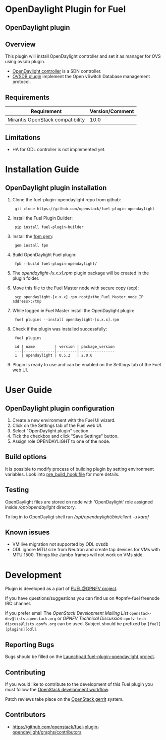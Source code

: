 OpenDaylight Plugin for Fuel
================================

OpenDaylight plugin
-----------------------

Overview
--------

This plugin will install OpenDaylight controller and set it as manager for OVS using ovsdb plugin.

* [OpenDaylight controller](https://wiki.opendaylight.org/view/OpenDaylight_Controller:Main) is a SDN controller.
* [OVSDB plugin](https://wiki.opendaylight.org/view/OVSDB_Integration:Main) implement the Open vSwitch Database management protocol.

Requirements
------------

| Requirement                      | Version/Comment |
|----------------------------------|-----------------|
| Mirantis OpenStack compatibility | 10.0            |

Limitations
-----------

* HA for ODL controller is not implemented yet.

Installation Guide
==================

OpenDaylight plugin installation
----------------------------------------

1. Clone the fuel-plugin-opendaylight repo from github:

        git clone https://github.com/openstack/fuel-plugin-opendaylight

2. Install the Fuel Plugin Builder:

        pip install fuel-plugin-builder

3. Install the [fpm gem](https://github.com/jordansissel/fpm):

        gem install fpm

4. Build OpenDaylight Fuel plugin:

        fpb --build fuel-plugin-opendaylight/

5. The *opendaylight-[x.x.x].rpm* plugin package will be created in the plugin folder.

6. Move this file to the Fuel Master node with secure copy (scp):

        scp opendaylight-[x.x.x].rpm root@<the_Fuel_Master_node_IP address>:/tmp

7. While logged in Fuel Master install the OpenDaylight plugin:

        fuel plugins --install opendaylight-[x.x.x].rpm

8. Check if the plugin was installed successfully:

        fuel plugins

        id | name         | version | package_version
        ---|--------------|---------|----------------
        1  | opendaylight | 0.5.2   | 2.0.0

9. Plugin is ready to use and can be enabled on the Settings tab of the Fuel web UI.


User Guide
==========

OpenDaylight plugin configuration
---------------------------------------------

1. Create a new environment with the Fuel UI wizard.
2. Click on the Settings tab of the Fuel web UI.
3. Select "OpenDaylight plugin" section.
4. Tick the checkbox and click "Save Settings" button.
5. Assign role OPENDAYLIGHT to one of the node.


Build options
-------------

It is possible to modify process of building plugin by setting environment variables. Look into [pre_build_hook file](pre_build_hook) for more details.


Testing
-------

OpenDaylight files are stored on node with 'OpenDaylight' role assigned inside */opt/opendaylight* directory.

To log in to OpenDayligt shell run */opt/opendaylight/bin/client -u karaf*

Known issues
------------

* VM live migration not supported by ODL ovsdb
* ODL ignore MTU size from Neutron and create tap devices for VMs with MTU 1500. Things like Jumbo frames will not work on VMs side.

Development
===========

Plugin is developed as a part of [FUEL@OPNFV project](https://wiki.opnfv.org/display/fuel/Fuel+Opnfv).

If you have questions/suggestions you can find us on #opnfv-fuel freenode IRC channel.

If you prefer email The *OpenStack Development Mailing List* `openstack-dev@lists.openstack.org`
or *OPNFV Technical Discussion* `opnfv-tech-discuss@lists.opnfv.org` can be used.
Subject should be prefixed by `[fuel][plugins][odl]`.

Reporting Bugs
--------------

Bugs should be filled on the [Launchpad fuel-plugin-opendaylight project](
https://bugs.launchpad.net/fuel-plugin-opendaylight/).


Contributing
------------

If you would like to contribute to the development of this Fuel plugin you must
follow the [OpenStack development workflow](
http://docs.openstack.org/infra/manual/developers.html#development-workflow).

Patch reviews take place on the [OpenStack gerrit](
https://review.openstack.org/#/q/status:open+project:openstack/fuel-plugin-opendaylight,n,z)
system.

Contributors
------------

* https://github.com/openstack/fuel-plugin-opendaylight/graphs/contributors
